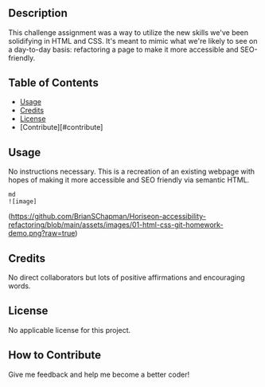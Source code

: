 # <Horiseon Accessibility Refactoring>

## Description

This challenge assignment was a way to utilize the new skills we've been solidifying in HTML and CSS. It's meant to mimic what we're likely to see on a day-to-day basis: refactoring a page to make it more accessible and SEO-friendly.

## Table of Contents

- [Usage](#usage)
- [Credits](#credits)
- [License](#license)
- [Contribute][#contribute]

## Usage

No instructions necessary. This is a recreation of an existing webpage with hopes of making it more accessible and SEO friendly via semantic HTML.

    md
    ![image]
(https://github.com/BrianSChapman/Horiseon-accessibility-refactoring/blob/main/assets/images/01-html-css-git-homework-demo.png?raw=true)
   

## Credits

No direct collaborators but lots of positive affirmations and encouraging words.

## License

No applicable license for this project.

## How to Contribute
Give me feedback and help me become a better coder!
